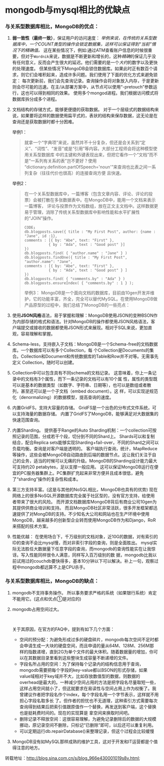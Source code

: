 # mongodb与mysql相比的优缺点

### 与关系型数据库相比，MongoDB的优点：

1. **弱一致性（最终一致）**，保证用户的访问速度：
   *举例来说，在传统的关系型数据库中，一个COUNT类型的操作会锁定数据集，这样可以保证得到“当前”情况下的精确值。*
   这在某些情况下，例如:通过ATM查看账户信息的时候很重要，但对于`Wordnik`来说，数据是不断更新和增长的，这种*精确*的保证几乎没有任何意义，反而会产生很大的延迟。他们需要的是一个*大约*的数字以及更快的处理速度。
   但某些情况下MongoDB会锁住数据库。如果此时正有数百个请求，则它们会堆积起来，造成许多问题。我们使用了下面的优化方式来避免锁定：
   每次更新前，我们会先查询记录。查询操作会将对象放入内存，于是更新则会尽可能的迅速。在主/从部署方案中，从节点可以使用“-pretouch”参数运行，这也可以得到相同的效果。
   使用多个mongod进程。我们根据访问模式将数据库拆分成多个进程。 

2. 文档结构的存储方式，能够更便捷的获取数据。
   对于一个层级式的数据结构来说，如果要将这样的数据使用扁平式的，表状的结构来保存数据，这无论是在查询还是获取数据时都十分困难。

   举例1：   

   > 就拿一个“字典项”来说，虽然并不十分复杂，但还是会关系到“定义”、“词性”、“发音”或是“引用”等内容。大部分工程师会将这种模型使用关系型数据库 中的主键和外键表现出来，但把它看作一个“文档”而不是“一系列有关系的表”岂不更好？使用 “dictionary.definition.partOfSpeech='noun'”来查询也比表之间一系列复杂（往往代价也很高）的连接查询方便 且快速。

   举例2：    

   > 在一个关系型数据库中，一篇博客（包含文章内容、评论、评论的投票）会被打散在多张数据表中。在MongoDB中，能用一个文档来表示一篇博客， 评论与投票作为文档数组，放在正文主文档中。这样数据更易于管理，消除了传统关系型数据库中影响性能和水平扩展性的“JOIN”操作。
   >
   > ```
   > CODE↓
   > db.blogposts.save({ title : "My First Post", author: {name : "Jane", id :1},
   > comments : [{ by: "Abe", text: "First" },
   >            { by : "Ada", text : "Good post" }]
   > })
   > db.blogposts.find( { "author.name" : "Jane" } )
   > db.blogposts.findOne({ title : "My First Post", "author.name": "Jane",
   > comments : [{ by: "Abe", text: "First" },
   >            { by : "Ada", text : "Good post" } ]
   > })
   > db.blogposts.find( { "comments.by" : "Ada" } )
   > db.blogposts.ensureIndex( { "comments.by" : 1 } );
   > ```
   >
   > 举例3：
   > MongoDB是一个面向文档的数据库，目前由10gen开发并维护，它的功能丰富，齐全，完全可以替代MySQL。在使用MongoDB做产品原型的过程中，我们总结了MonogDB的一些亮点：

3. 使用**JSON风格**语法，易于掌握和理解：MongoDB使用JSON的变种BSON作为内部存储的格式和语法。针对MongoDB的操作都使用JSON风格语法，客户端提交或接收的数据都使用JSON形式来展现。相对于SQL来说，更加直观，容易理解和掌握。

4. Schema-less，支持嵌入子文档：MongoDB是一个Schema-free的文档数据库。一个数据库可以有多个Collection，每 个Collection是Documents的集合。Collection和Document和传统数据库的Table和Row并不对等。无需事先定义 Collection，随时可以创建。

5. Collection中可以包含具有不同schema的文档记录。 这意味着，你上一条记录中的文档有3个属性，而下一条记录的文档可以有10个属 性，属性的类型既可以是基本的数据类型（如数字、字符串、日期等），也可以是数组或者散列，甚至还可以是一个子文档（embed document）。这 样，可以实现逆规范化（denormalizing）的数据模型，提高查询的速度。

6. 内置GridFS，支持大容量的存储。
   GridFS是一个出色的分布式文件系统，可以支持海量的数据存储。
   内置了GridFS了MongoDB，能够满足对大数据集的快速范围查询。

7. 内置Sharding。
   提供基于Range的Auto Sharding机制：一个collection可按照记录的范围，分成若干个段，切分到不同的Shard上。
   Shards可以和复制结合，配合Replica sets能够实现Sharding+fail-over，不同的Shard之间可以负载均衡。查询是对客户端是透明的。
   客户端执行查询，统计，MapReduce等操作，这些会被MongoDB自动路由到后端的数据节点。这让我们关注于自己的业务，适当的时候可以无痛的升级。MongoDB的Sharding设计能力最大可支持约20 petabytes，足以支撑一般应用。
   这可以保证MongoDB运行在便宜的PC服务器集群上。PC集群扩充起来非常方便并且成本很低，避免了“sharding”操作的复杂性和成本。

8. 第三方支持丰富。(这是与其他的NoSQL相比，MongoDB也具有的优势)
   现在网络上的很多NoSQL开源数据库完全属于社区型的，没有官方支持，给使用者带来了很大的风险。
   而开源文档数据库MongoDB背后有商业公司10gen为其提供供商业培训和支持。
   而且MongoDB社区非常活跃，很多开发框架都迅速提供了对MongDB的支持。不少知名大公司和网站也在生产环境中使用MongoDB，越来越多的创新型企业转而使用MongoDB作为和Django，RoR来搭配的技术方案。

9. 性能优越：
   在使用场合下，千万级别的文档对象，近10G的数据，对有索引的ID的查询不会比mysql慢，而对非索引字段的查询，则是全面胜出。 mysql实际无法胜任大数据量下任意字段的查询，而mongodb的查询性能实在让我惊讶。写入性能同样很令人满意，同样写入百万级别的数 据，mongodb比我以前试用过的couchdb要快得多，基本10分钟以下可以解决。补上一句，观察过程中mongodb都远算不上是CPU杀手。

### 与关系型数据库相比，MongoDB的缺点：

1. mongodb不支持事务操作。
   所以事务要求严格的系统（如果银行系统）肯定不能用它。(这点和优点①是对应的)

2. mongodb占用空间过大。

   ​

   关于其原因，在官方的FAQ中，提到有如下几个方面：

   - 空间的预分配：为避免形成过多的硬盘碎片，mongodb每次空间不足时都会申请生成一大块的硬盘空间，而且申请的量从64M、128M、256M那 样的指数递增，直到2G为单个文件的最大体积。随着数据量的增加，你可以在其数据目录里看到这些整块生成容量不断递增的文件。
   - 字段名所占用的空间：为了保持每个记录内的结构信息用于查询，mongodb需要把每个字段的key-value都以BSON的形式存储，如果 value域相对于key域并不大，比如存放数值型的数据，则数据的overhead是最大的。一种减少空间占用的方法是把字段名尽量取短一些，这样占用空间就小了，但这就要求在易读性与空间占用上作为权衡了。我曾建议作者把字段名作个index，每个字段名用一个字节表示，这样就不用担心字段名取多长 了。但作者的担忧也不无道理，这种索引方式需要每次查询得到结果后把索引值跟原值作一个替换，再发送到客户端，这个替换也是挺耗费时间的。现在的实现算是 拿空间来换取时间吧。
   - 删除记录不释放空间：这很容易理解，为避免记录删除后的数据的大规模挪动，原记录空间不删除，只标记“已删除”即可，以后还可以重复利用。
   - 可以定期运行db.repairDatabase()来整理记录，但这个过程会比较缓慢

3. MongoDB没有如MySQL那样成熟的维护工具，这对于开发和IT运营都是个值得注意的地方。





转载地址：<http://blog.sina.com.cn/s/blog_966e430001019s8v.html>;